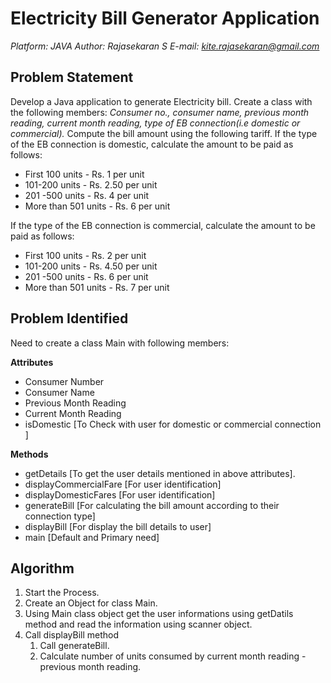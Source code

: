 # Electricity Bill Generator Application

*Platform: JAVA*
*Author: Rajasekaran S*
*E-mail: kite.rajasekaran@gmail.com*

## Problem Statement
Develop a Java application to generate Electricity bill. Create a class with the following members: *Consumer no., consumer name, previous month reading, current month reading, type of EB connection(i.e domestic or commercial).* Compute the bill amount using the following tariff.
If the type of the EB connection is domestic, calculate the amount to be paid as follows:
- First 100 units - Rs. 1 per unit
- 101-200 units - Rs. 2.50 per unit
-  201 -500 units - Rs. 4 per unit
-  More than 501 units - Rs. 6 per unit

If the type of the EB connection is commercial, calculate the amount to be paid as follows:

- First 100 units - Rs. 2 per unit
- 101-200 units - Rs. 4.50 per unit
- 201 -500 units - Rs. 6 per unit
- More than 501 units - Rs. 7 per unit

## Problem Identified

Need to create a class Main with following members:

**Attributes**
- Consumer Number
- Consumer Name
- Previous Month Reading
- Current Month Reading
- isDomestic [To Check with user for domestic or commercial connection ]

**Methods**
- getDetails [To get the user details mentioned in above attributes].
- displayCommercialFare [For user identification]
- displayDomesticFares [For user identification]
- generateBill [For calculating the bill amount according to their connection type]
- displayBill [For display the bill details to user]
- main [Default and Primary need]

## Algorithm

1. Start the Process.
2. Create an Object for class Main.
3. Using Main class object get the user informations using getDatils method and read the information using scanner object.
4. Call displayBill method
	1. Call generateBill.
	2. Calculate number of units consumed by current month reading - previous month reading.